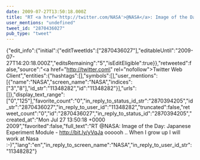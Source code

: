 ```yaml
---
date: 2009-07-27T13:50:18.000Z
title: "RT <a href='http://twitter.com/NASA'>@NASA</a>: Image of the Day: Japanese Experiment Module - http://bit.ly/yVqJa oooooh .. When I grow up I will work at Nasa :-)″"
user_mentions: "undefined"
tweet_id: "2870436027"
pub_type: "tweet"
---
```

{"edit_info":{"initial":{"editTweetIds":["2870436027"],"editableUntil":"2009-07-27T14:20:18.000Z","editsRemaining":"5","isEditEligible":true}},"retweeted":false,"source":"<a href=\"http://twitter.com\" rel=\"nofollow\">Twitter Web Client</a>","entities":{"hashtags":[],"symbols":[],"user_mentions":[{"name":"NASA","screen_name":"NASA","indices":["3","8"],"id_str":"11348282","id":"11348282"}],"urls":[]},"display_text_range":["0","125"],"favorite_count":"0","in_reply_to_status_id_str":"2870394205","id_str":"2870436027","in_reply_to_user_id":"11348282","truncated":false,"retweet_count":"0","id":"2870436027","in_reply_to_status_id":"2870394205","created_at":"Mon Jul 27 13:50:18 +0000 2009","favorited":false,"full_text":"RT @NASA: Image of the Day: Japanese Experiment Module - http://bit.ly/yVqJa oooooh .. When I grow up I will work at Nasa :-)","lang":"en","in_reply_to_screen_name":"NASA","in_reply_to_user_id_str":"11348282"}

